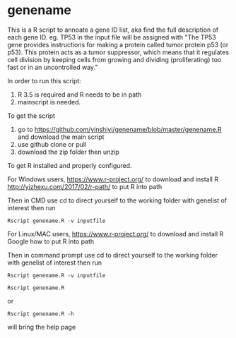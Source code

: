 # genename

This is a R script to annoate a gene ID list, aka find the full description of each gene ID.
eg. TP53 in the input file will be assigned with "The TP53 gene provides instructions for making a protein called tumor protein p53 (or p53). This protein acts as a tumor suppressor, which means that it regulates cell division by keeping cells from growing and dividing (proliferating) too fast or in an uncontrolled way."

In order to run this script:
1. R 3.5 is required and R needs to be in path 
2. mainscript is needed.

To get the script
1. go to https://github.com/yinshiyi/genename/blob/master/genename.R and download the main script
2. use github clone or pull
3. download the zip folder then unzip

To get R installed and properly configured.

For Windows users, 
https://www.r-project.org/ to download and install R
http://yizhexu.com/2017/02/r-path/ to put R into path

Then in CMD use cd to direct yourself to the working folder with genelist of interest then run 
```{R}
Rscript genename.R -v inputfile
```

For Linux/MAC users,
https://www.r-project.org/ to download and install R
Google how to put R into path

Then in command prompt use cd to direct yourself to the working folder with genelist of interest then run 
```{R}
Rscript genename.R -v inputfile
```

```{R}
Rscript genename.R
```
or 
```{R}
Rscript genename.R -h
```
will bring the help page

